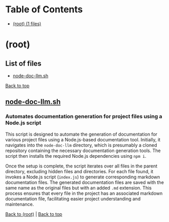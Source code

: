 # Table of Contents

- [(root) (1 files)](#root)
# (root)

## List of files

- [node-doc-llm.sh](#nodedocllmsh)

[Back to top](#table-of-contents)

## [node-doc-llm.sh](node-doc-llm.sh)

### Automates documentation generation for project files using a Node.js script

This script is designed to automate the generation of documentation for various project files using a Node.js-based documentation tool. Initially, it navigates into the `node-doc-llm` directory, which is presumably a cloned repository containing the necessary documentation generation tools. The script then installs the required Node.js dependencies using `npm i`.

Once the setup is complete, the script iterates over all files in the parent directory, excluding hidden files and directories. For each file found, it invokes a Node.js script (`index.js`) to generate corresponding markdown documentation files. The generated documentation files are saved with the same name as the original files but with an added `.md` extension. This process ensures that every file in the project has an associated markdown documentation file, facilitating easier project understanding and maintenance.

[Back to (root)](#root) | [Back to top](#table-of-contents)

